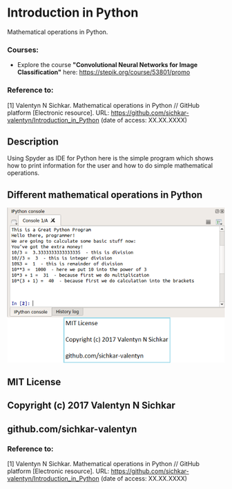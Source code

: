 # Introduction in Python
Mathematical operations in Python.

### Courses:
* Explore the course **"Convolutional Neural Networks for Image Classification"** here: https://stepik.org/course/53801/promo

### Reference to:
[1] Valentyn N Sichkar. Mathematical operations in Python // GitHub platform [Electronic resource]. URL: https://github.com/sichkar-valentyn/Introduction_in_Python (date of access: XX.XX.XXXX)

## Description
Using Spyder as IDE for Python here is the simple program which shows how to print information for the user and how to do simple mathematical operations.

## Different mathematical operations in Python
![Result](images/Introduction_in_Python.png)

## MIT License
## Copyright (c) 2017 Valentyn N Sichkar
## github.com/sichkar-valentyn
### Reference to:
[1] Valentyn N Sichkar. Mathematical operations in Python // GitHub platform [Electronic resource]. URL: https://github.com/sichkar-valentyn/Introduction_in_Python (date of access: XX.XX.XXXX)
